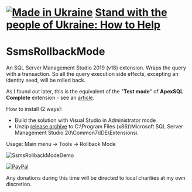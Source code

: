 # [![Made in Ukraine](https://img.shields.io/badge/made_in-ukraine-ffd700.svg?labelColor=0057b7&style=for-the-badge)](https://stand-with-ukraine.pp.ua) [Stand with the people of Ukraine: How to Help](https://stand-with-ukraine.pp.ua)

# SsmsRollbackMode

An SQL Server Management Studio 2019 (v18) extension. Wraps the query with a transaction. So all the query execution side effects, excepting an identity seed, will be rolled back.

As I found out later, this is the equivalent of the "**Test mode**" of **ApexSQL Complete** extension - see an [article](https://solutioncenter.apexsql.com/how-to-prevent-accidental-data-loss-from-executing-a-query-in-sql-server-aka-practicing-safe-coding/#:~:text=Test%20mode,to%20a%20database.).

How to install (2 ways):
 - Build the  solution with Visual Studio in Administrator mode
 - Unzip [release archive](https://github.com/ycherkes/SsmsRollbackMode/releases) to C:\Program Files (x86)\Microsoft SQL Server Management Studio 20\Common7\IDE\Extensions\

Usage: Main menu -> Tools -> Rollback Mode

![SsmsRollbackModeDemo](https://user-images.githubusercontent.com/13467759/208288303-78cf4aca-4a16-4ca2-a1c6-bcce17fe47b3.gif)

[![PayPal](https://img.shields.io/badge/Donate-PayPal-ffd700.svg?labelColor=0057b7&style=for-the-badge)](https://www.paypal.com/donate/?business=KXGF7CMW8Y8WJ&no_recurring=0&item_name=Help+SSMS+Rollback+Mode+extension+become+better%21)

Any donations during this time will be directed to local charities at my own discretion.
